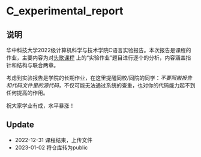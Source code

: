 # C_experimental_report
## 说明
华中科技大学2022级计算机科学与技术学院C语言实验报告。本次报告是课程的作业，主要内容为对[头歌课程](https://www.educoder.net/classrooms/EMLO5W9X/shixun_homework)
上的“实验作业”题目进行逐个的分析，内容涵盖指针和结构与联合两章。

考虑到实验报告是学院的长期作业，在这里提醒同校/同院的同学：*不要照搬报告和代码文件里的源代码*，不仅可能无法通过系统的查重，也对你的代码能力起不到任何提高的作用。

祝大家学业有成，水平暴涨！
## Update
- 2022-12-31 课程结束，上传文件
- 2023-01-02 将仓库转为public
